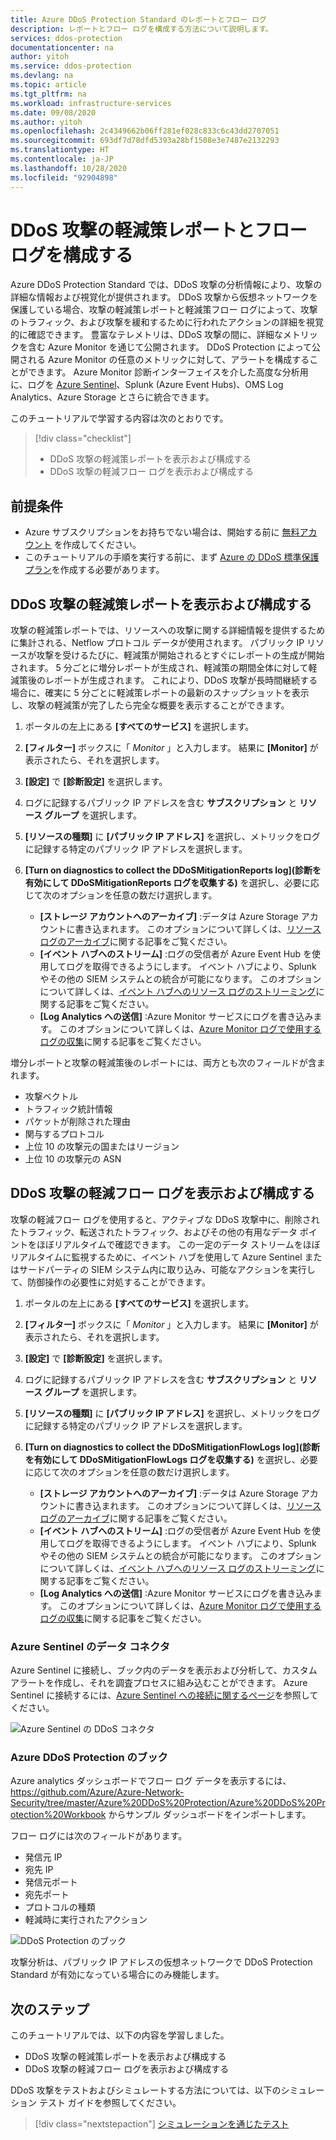 ```yaml
---
title: Azure DDoS Protection Standard のレポートとフロー ログ
description: レポートとフロー ログを構成する方法について説明します。
services: ddos-protection
documentationcenter: na
author: yitoh
ms.service: ddos-protection
ms.devlang: na
ms.topic: article
ms.tgt_pltfrm: na
ms.workload: infrastructure-services
ms.date: 09/08/2020
ms.author: yitoh
ms.openlocfilehash: 2c4349662b06ff281ef028c833c6c43dd2707051
ms.sourcegitcommit: 693df7d78dfd5393a28bf1508e3e7487e2132293
ms.translationtype: HT
ms.contentlocale: ja-JP
ms.lasthandoff: 10/28/2020
ms.locfileid: "92904898"
---
```

# <a name="configure-ddos-attack-mitigation-reports-and-flow-logs"></a>DDoS 攻撃の軽減策レポートとフロー ログを構成する 

Azure DDoS Protection Standard では、DDoS 攻撃の分析情報により、攻撃の詳細な情報および視覚化が提供されます。 DDoS 攻撃から仮想ネットワークを保護している場合、攻撃の軽減策レポートと軽減策フロー ログによって、攻撃のトラフィック、および攻撃を緩和するために行われたアクションの詳細を視覚的に確認できます。 豊富なテレメトリは、DDoS 攻撃の間に、詳細なメトリックを含む Azure Monitor を通じて公開されます。 DDoS Protection によって公開される Azure Monitor の任意のメトリックに対して、アラートを構成することができます。 Azure Monitor 診断インターフェイスを介した高度な分析用に、ログを [Azure Sentinel](https://docs.microsoft.com/azure/sentinel/connect-azure-ddos-protection)、Splunk (Azure Event Hubs)、OMS Log Analytics、Azure Storage とさらに統合できます。

このチュートリアルで学習する内容は次のとおりです。

> [!div class="checklist"]
> * DDoS 攻撃の軽減策レポートを表示および構成する
> * DDoS 攻撃の軽減フロー ログを表示および構成する

## <a name="prerequisites"></a>前提条件

- Azure サブスクリプションをお持ちでない場合は、開始する前に [無料アカウント](https://azure.microsoft.com/free/?WT.mc_id=A261C142F) を作成してください。
- このチュートリアルの手順を実行する前に、まず [Azure の DDoS 標準保護プラン](manage-ddos-protection.md)を作成する必要があります。

## <a name="view-and-configure-ddos-attack-mitigation-reports"></a>DDoS 攻撃の軽減策レポートを表示および構成する

攻撃の軽減策レポートでは、リソースへの攻撃に関する詳細情報を提供するために集計される、Netflow プロトコル データが使用されます。 パブリック IP リソースが攻撃を受けるたびに、軽減策が開始されるとすぐにレポートの生成が開始されます。 5 分ごとに増分レポートが生成され、軽減策の期間全体に対して軽減策後のレポートが生成されます。 これにより、DDoS 攻撃が長時間継続する場合に、確実に 5 分ごとに軽減策レポートの最新のスナップショットを表示し、攻撃の軽減策が完了したら完全な概要を表示することができます。 

1. ポータルの左上にある **[すべてのサービス]** を選択します。
2. **[フィルター]** ボックスに「 *Monitor* 」と入力します。 結果に **[Monitor]** が表示されたら、それを選択します。
3. **[設定]** で **[診断設定]** を選択します。
4. ログに記録するパブリック IP アドレスを含む **サブスクリプション** と **リソース グループ** を選択します。
5. **[リソースの種類]** に **[パブリック IP アドレス]** を選択し、メトリックをログに記録する特定のパブリック IP アドレスを選択します。
6. **[Turn on diagnostics to collect the DDoSMitigationReports log]\(診断を有効にして DDoSMitigationReports ログを収集する\)** を選択し、必要に応じて次のオプションを任意の数だけ選択します。

    - **[ストレージ アカウントへのアーカイブ]** :データは Azure Storage アカウントに書き込まれます。 このオプションについて詳しくは、[リソース ログのアーカイブ](../azure-monitor/platform/archive-diagnostic-logs.md?toc=%2fazure%2fvirtual-network%2ftoc.json)に関する記事をご覧ください。
    - **[イベント ハブへのストリーム]** :ログの受信者が Azure Event Hub を使用してログを取得できるようにします。 イベント ハブにより、Splunk やその他の SIEM システムとの統合が可能になります。 このオプションについて詳しくは、[イベント ハブへのリソース ログのストリーミング](../azure-monitor/platform/resource-logs-stream-event-hubs.md?toc=%2fazure%2fvirtual-network%2ftoc.json)に関する記事をご覧ください。
    - **[Log Analytics への送信]** :Azure Monitor サービスにログを書き込みます。 このオプションについて詳しくは、[Azure Monitor ログで使用するログの収集](../azure-monitor/platform/collect-azure-metrics-logs.md?toc=%2fazure%2fvirtual-network%2ftoc.json)に関する記事をご覧ください。

増分レポートと攻撃の軽減策後のレポートには、両方とも次のフィールドが含まれます。
- 攻撃ベクトル
- トラフィック統計情報
- パケットが削除された理由
- 関与するプロトコル
- 上位 10 の攻撃元の国またはリージョン
- 上位 10 の攻撃元の ASN

## <a name="view-and-configure-ddos-attack-mitigation-flow-logs"></a>DDoS 攻撃の軽減フロー ログを表示および構成する
攻撃の軽減フロー ログを使用すると、アクティブな DDoS 攻撃中に、削除されたトラフィック、転送されたトラフィック、およびその他の有用なデータ ポイントをほぼリアルタイムで確認できます。 この一定のデータ ストリームをほぼリアルタイムに監視するために、イベント ハブを使用して Azure Sentinel またはサードパーティの SIEM システム内に取り込み、可能なアクションを実行して、防御操作の必要性に対処することができます。

1. ポータルの左上にある **[すべてのサービス]** を選択します。
2. **[フィルター]** ボックスに「 *Monitor* 」と入力します。 結果に **[Monitor]** が表示されたら、それを選択します。
3. **[設定]** で **[診断設定]** を選択します。
4. ログに記録するパブリック IP アドレスを含む **サブスクリプション** と **リソース グループ** を選択します。
5. **[リソースの種類]** に **[パブリック IP アドレス]** を選択し、メトリックをログに記録する特定のパブリック IP アドレスを選択します。
6. **[Turn on diagnostics to collect the DDoSMitigationFlowLogs log]\(診断を有効にして DDoSMitigationFlowLogs ログを収集する\)** を選択し、必要に応じて次のオプションを任意の数だけ選択します。

    - **[ストレージ アカウントへのアーカイブ]** :データは Azure Storage アカウントに書き込まれます。 このオプションについて詳しくは、[リソース ログのアーカイブ](../azure-monitor/platform/archive-diagnostic-logs.md?toc=%2fazure%2fvirtual-network%2ftoc.json)に関する記事をご覧ください。
    - **[イベント ハブへのストリーム]** :ログの受信者が Azure Event Hub を使用してログを取得できるようにします。 イベント ハブにより、Splunk やその他の SIEM システムとの統合が可能になります。 このオプションについて詳しくは、[イベント ハブへのリソース ログのストリーミング](../azure-monitor/platform/resource-logs-stream-event-hubs.md?toc=%2fazure%2fvirtual-network%2ftoc.json)に関する記事をご覧ください。
    - **[Log Analytics への送信]** :Azure Monitor サービスにログを書き込みます。 このオプションについて詳しくは、[Azure Monitor ログで使用するログの収集](../azure-monitor/platform/collect-azure-metrics-logs.md?toc=%2fazure%2fvirtual-network%2ftoc.json)に関する記事をご覧ください。

### <a name="azure-sentinel-data-connector"></a>Azure Sentinel のデータ コネクタ

Azure Sentinel に接続し、ブック内のデータを表示および分析して、カスタムアラートを作成し、それを調査プロセスに組み込むことができます。 Azure Sentinel に接続するには、[Azure Sentinel への接続に関するページ](https://docs.microsoft.com/azure/sentinel/connect-azure-ddos-protection)を参照してください。 

![Azure Sentinel の DDoS コネクタ](./media/ddos-attack-telemetry/azure-sentinel-ddos.png)

### <a name="azure-ddos-protection-workbook"></a>Azure DDoS Protection のブック

Azure analytics ダッシュボードでフロー ログ データを表示するには、 https://github.com/Azure/Azure-Network-Security/tree/master/Azure%20DDoS%20Protection/Azure%20DDoS%20Protection%20Workbook からサンプル ダッシュボードをインポートします。

フロー ログには次のフィールドがあります。 
- 発信元 IP
- 宛先 IP
- 発信元ポート 
- 宛先ポート 
- プロトコルの種類 
- 軽減時に実行されたアクション

![DDoS Protection のブック](./media/ddos-attack-telemetry/ddos-attack-analytics-workbook.png)

攻撃分析は、パブリック IP アドレスの仮想ネットワークで DDoS Protection Standard が有効になっている場合にのみ機能します。 

## <a name="next-steps"></a>次のステップ

このチュートリアルでは、以下の内容を学習しました。

- DDoS 攻撃の軽減策レポートを表示および構成する
- DDoS 攻撃の軽減フロー ログを表示および構成する

DDoS 攻撃をテストおよびシミュレートする方法については、以下のシミュレーション テスト ガイドを参照してください。

> [!div class="nextstepaction"]
> [シミュレーションを通じたテスト](test-through-simulations.md)

